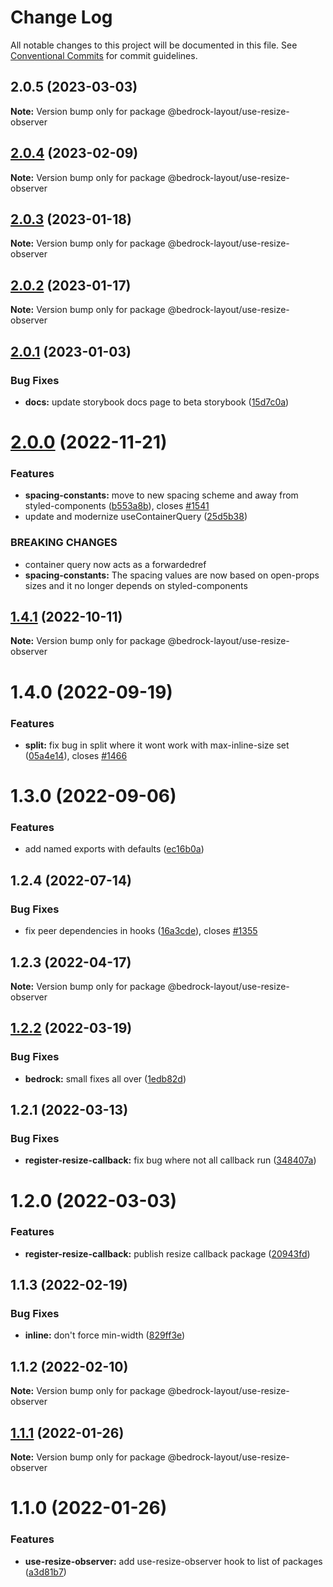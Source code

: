 # Change Log

All notable changes to this project will be documented in this file.
See [Conventional Commits](https://conventionalcommits.org) for commit guidelines.

## 2.0.5 (2023-03-03)

**Note:** Version bump only for package @bedrock-layout/use-resize-observer

## [2.0.4](https://github.com/Bedrock-Layouts/Bedrock/compare/@bedrock-layout/use-resize-observer@2.0.3...@bedrock-layout/use-resize-observer@2.0.4) (2023-02-09)

**Note:** Version bump only for package @bedrock-layout/use-resize-observer

## [2.0.3](https://github.com/Bedrock-Layouts/Bedrock/compare/@bedrock-layout/use-resize-observer@2.0.2...@bedrock-layout/use-resize-observer@2.0.3) (2023-01-18)

**Note:** Version bump only for package @bedrock-layout/use-resize-observer

## [2.0.2](https://github.com/Bedrock-Layouts/Bedrock/compare/@bedrock-layout/use-resize-observer@2.0.1...@bedrock-layout/use-resize-observer@2.0.2) (2023-01-17)

**Note:** Version bump only for package @bedrock-layout/use-resize-observer

## [2.0.1](https://github.com/Bedrock-Layouts/Bedrock/compare/@bedrock-layout/use-resize-observer@1.4.1...@bedrock-layout/use-resize-observer@2.0.1) (2023-01-03)

### Bug Fixes

- **docs:** update storybook docs page to beta storybook ([15d7c0a](https://github.com/Bedrock-Layouts/Bedrock/commit/15d7c0abd7ffc1f451f1fc3c5e151cc9004b5c9d))

# [2.0.0](https://github.com/Bedrock-Layouts/Bedrock/compare/@bedrock-layout/use-resize-observer@1.4.1...@bedrock-layout/use-resize-observer@2.0.0) (2022-11-21)

### Features

- **spacing-constants:** move to new spacing scheme and away from styled-components ([b553a8b](https://github.com/Bedrock-Layouts/Bedrock/commit/b553a8b6b00fdc65538b39170236131f0855c111)), closes [#1541](https://github.com/Bedrock-Layouts/Bedrock/issues/1541)
- update and modernize useContainerQuery ([25d5b38](https://github.com/Bedrock-Layouts/Bedrock/commit/25d5b384b2008ede9ac92dd9200302a0e0926b87))

### BREAKING CHANGES

- container query now acts as a forwardedref
- **spacing-constants:** The spacing values are now based on open-props sizes and it no longer depends on
  styled-components

## [1.4.1](https://github.com/Bedrock-Layouts/Bedrock/compare/@bedrock-layout/use-resize-observer@1.4.0...@bedrock-layout/use-resize-observer@1.4.1) (2022-10-11)

**Note:** Version bump only for package @bedrock-layout/use-resize-observer

# 1.4.0 (2022-09-19)

### Features

- **split:** fix bug in split where it wont work with max-inline-size set ([05a4e14](https://github.com/Bedrock-Layouts/Bedrock/commit/05a4e1498fda813a361b54c2a71735d2673f1109)), closes [#1466](https://github.com/Bedrock-Layouts/Bedrock/issues/1466)

# 1.3.0 (2022-09-06)

### Features

- add named exports with defaults ([ec16b0a](https://github.com/Bedrock-Layouts/Bedrock/commit/ec16b0a6fe5079199c60550eb60c8da2f7d9aa30))

## 1.2.4 (2022-07-14)

### Bug Fixes

- fix peer dependencies in hooks ([16a3cde](https://github.com/Bedrock-Layouts/Bedrock/commit/16a3cdee04996a3cc360a42720c62be44aa42b38)), closes [#1355](https://github.com/Bedrock-Layouts/Bedrock/issues/1355)

## 1.2.3 (2022-04-17)

**Note:** Version bump only for package @bedrock-layout/use-resize-observer

## [1.2.2](https://github.com/Bedrock-Layouts/Bedrock/compare/@bedrock-layout/use-resize-observer@1.2.1...@bedrock-layout/use-resize-observer@1.2.2) (2022-03-19)

### Bug Fixes

- **bedrock:** small fixes all over ([1edb82d](https://github.com/Bedrock-Layouts/Bedrock/commit/1edb82d50f8ad09972cd44f886849d68889b32c7))

## 1.2.1 (2022-03-13)

### Bug Fixes

- **register-resize-callback:** fix bug where not all callback run ([348407a](https://github.com/Bedrock-Layouts/Bedrock/commit/348407abc3e46be62aace224585ef898de87c8b7))

# 1.2.0 (2022-03-03)

### Features

- **register-resize-callback:** publish resize callback package ([20943fd](https://github.com/Bedrock-Layouts/Bedrock/commit/20943fde350628bbb4e721e95d2025db3d4a8c2b))

## 1.1.3 (2022-02-19)

### Bug Fixes

- **inline:** don't force min-width ([829ff3e](https://github.com/Bedrock-Layouts/Bedrock/commit/829ff3e0cf50c1c0016c0dc091602329d7ac5fd9))

## 1.1.2 (2022-02-10)

**Note:** Version bump only for package @bedrock-layout/use-resize-observer

## [1.1.1](https://github.com/Bedrock-Layouts/Bedrock/compare/@bedrock-layout/use-resize-observer@1.1.0...@bedrock-layout/use-resize-observer@1.1.1) (2022-01-26)

**Note:** Version bump only for package @bedrock-layout/use-resize-observer

# 1.1.0 (2022-01-26)

### Features

- **use-resize-observer:** add use-resize-observer hook to list of packages ([a3d81b7](https://github.com/Bedrock-Layouts/Bedrock/commit/a3d81b79250f6eb787f47558e8343d4e3d80c6f4))
